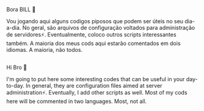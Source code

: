 Bora BILL 👋

Vou jogando aqui alguns codigos piposos que podem ser úteis no seu dia-a-dia. No geral, são arquivos de configuração voltados para administração de servidores⚡. Eventualmente, coloco outros scripts interessantes também. 
A maioria dos meus cods aqui estarão comentados em dois idiomas. A maioria, não todos.

##

Hi Bro 👋

I'm going to put here some interesting codes that can be useful in your day-to-day. In general, they are configuration files aimed at server administration⚡. Eventually, I add other scripts as well.
Most of my cods here will be commented in two languages. Most, not all.


<!--
**guilhermeyohan/guilhermeyohan** is a ✨ _special_ ✨ repository because its `README.md` (this file) appears on your GitHub profile.

Here are some ideas to get you started:

- 🔭 I’m currently working on ...
- 🌱 I’m currently learning ...
- 👯 I’m looking to collaborate on ...
- 🤔 I’m looking for help with ...
- 💬 Ask me about ...
- 📫 How to reach me: ...
- 😄 Pronouns: ...
- ⚡ Fun fact: ...
-->
